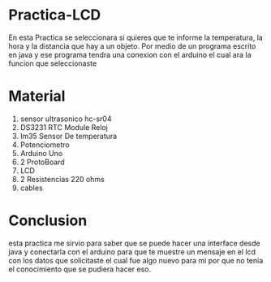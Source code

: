 # Practica-LCD
 En esta Practica se seleccionara si quieres que te  informe la temperatura, la hora y la  distancia  que hay a un objeto. Por medio de un programa escrito en java y ese programa tendra una conexion con el arduino el cual ara la funcion que seleccionaste
# Material
 1. sensor ultrasonico hc-sr04
 2. DS3231 RTC Module Reloj
 3. lm35 Sensor De temperatura
 4. Potenciometro
 5. Arduino Uno
 6. 2 ProtoBoard
 7. LCD
 8. 2 Resistencias 220 ohms
 9. cables
 # Conclusion
esta practica me sirvio para saber que se puede hacer una interface desde java y conectarla con el arduino para que te muestre un mensaje en el lcd con los datos que solicitaste el cual fue algo nuevo para mi por que no tenia el conocimiento que se pudiera hacer eso.
 


